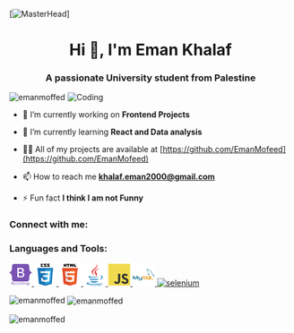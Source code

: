[![MasterHead](https://1.bp.blogspot.com/-7A4WynwLsMw/XbBpCXG8fHI/AAAAAAAAMt4/uOa1bpLskYgrwGbllhSu2SDj_Mig8SXJQCLcBGAsYHQ/s1600/2000_600px.gif)]
<h1 align="center">Hi 👋, I'm Eman Khalaf</h1>
<h3 align="center">A passionate University student from Palestine</h3>
<img align="right" alt="Coding" width="400" src="https://www.pinterest.com/pin/763782418053463516/">
<p align="left"> <img src="https://komarev.com/ghpvc/?username=emanmoffed&label=Profile%20views&color=0e75b6&style=flat" alt="emanmoffed" /> </p>

- 🔭 I’m currently working on **Frontend Projects**

- 🌱 I’m currently learning **React and Data analysis**

- 👨‍💻 All of my projects are available at [https://github.com/EmanMofeed](https://github.com/EmanMofeed)

- 📫 How to reach me **khalaf.eman2000@gmail.com**

- ⚡ Fun fact **I think I am not Funny**

<h3 align="left">Connect with me:</h3>
<p align="left">
</p>

<h3 align="left">Languages and Tools:</h3>
<p align="left"> <a href="https://getbootstrap.com" target="_blank" rel="noreferrer"> <img src="https://raw.githubusercontent.com/devicons/devicon/master/icons/bootstrap/bootstrap-plain-wordmark.svg" alt="bootstrap" width="40" height="40"/> </a> <a href="https://www.w3schools.com/css/" target="_blank" rel="noreferrer"> <img src="https://raw.githubusercontent.com/devicons/devicon/master/icons/css3/css3-original-wordmark.svg" alt="css3" width="40" height="40"/> </a> <a href="https://www.w3.org/html/" target="_blank" rel="noreferrer"> <img src="https://raw.githubusercontent.com/devicons/devicon/master/icons/html5/html5-original-wordmark.svg" alt="html5" width="40" height="40"/> </a> <a href="https://www.java.com" target="_blank" rel="noreferrer"> <img src="https://raw.githubusercontent.com/devicons/devicon/master/icons/java/java-original.svg" alt="java" width="40" height="40"/> </a> <a href="https://developer.mozilla.org/en-US/docs/Web/JavaScript" target="_blank" rel="noreferrer"> <img src="https://raw.githubusercontent.com/devicons/devicon/master/icons/javascript/javascript-original.svg" alt="javascript" width="40" height="40"/> </a> <a href="https://www.mysql.com/" target="_blank" rel="noreferrer"> <img src="https://raw.githubusercontent.com/devicons/devicon/master/icons/mysql/mysql-original-wordmark.svg" alt="mysql" width="40" height="40"/> </a> <a href="https://www.selenium.dev" target="_blank" rel="noreferrer"> <img src="https://raw.githubusercontent.com/detain/svg-logos/780f25886640cef088af994181646db2f6b1a3f8/svg/selenium-logo.svg" alt="selenium" width="40" height="40"/> </a> </p>

<p><img align="left" src="https://github-readme-stats.vercel.app/api/top-langs?username=emanmoffed&show_icons=true&locale=en&layout=compact" alt="emanmoffed" /></p>

<p>&nbsp;<img align="center" src="https://github-readme-stats.vercel.app/api?username=emanmoffed&show_icons=true&locale=en" alt="emanmoffed" /></p>

<p><img align="center" src="https://github-readme-streak-stats.herokuapp.com/?user=emanmoffed&" alt="emanmoffed" /></p>

